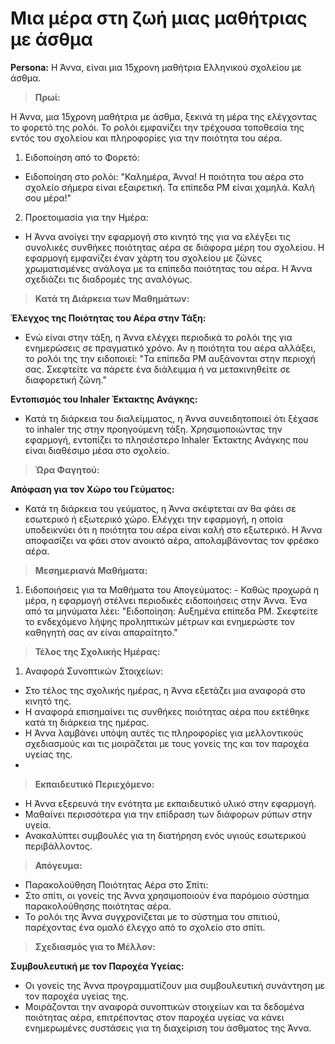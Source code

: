 
# Μια μέρα στη ζωή μιας μαθήτριας με άσθμα
**Persona:** Η Άννα, είναι μια 15χρονη μαθήτρια Ελληνικού σχολείου με άσθμα.

> **Πρωί:**

Η Άννα, μια 15χρονη μαθήτρια με άσθμα, ξεκινά τη μέρα της ελέγχοντας το φορετό της ρολόι. Το ρολόι εμφανίζει την τρέχουσα τοποθεσία της εντός του σχολείου και πληροφορίες για την ποιότητα του αέρα.

1. Ειδοποίηση από το Φορετό:

  - Ειδοποίηση στο ρολόι: "Καλημέρα, Άννα! Η ποιότητα του αέρα στο σχολείο σήμερα είναι εξαιρετική. Τα επίπεδα PM είναι χαμηλά. Καλή σου μέρα!"
2. Προετοιμασία για την Ημέρα:

  - Η Άννα ανοίγει την εφαρμογή στο κινητό της για να ελέγξει τις συνολικές συνθήκες ποιότητας αέρα σε διάφορα μέρη του σχολείου.
Η εφαρμογή εμφανίζει έναν χάρτη του σχολείου με ζώνες χρωματισμένες ανάλογα με τα επίπεδα ποιότητας του αέρα. Η Άννα σχεδιάζει τις διαδρομές της αναλόγως.

> **Κατά τη Διάρκεια των Μαθημάτων:**

**Έλεγχος της Ποιότητας του Αέρα στην Τάξη:**

- Ενώ είναι στην τάξη, η Άννα ελέγχει περιοδικά το ρολόι της για ενημερώσεις σε πραγματικό χρόνο.
Αν η ποιότητα του αέρα αλλάξει, το ρολόι της την ειδοποιεί: "Τα επίπεδα PM αυξάνονται στην περιοχή σας. Σκεφτείτε να πάρετε ένα διάλειμμα ή να μετακινηθείτε σε διαφορετική ζώνη."

**Εντοπισμός του Inhaler Έκτακτης Ανάγκης:**

- Κατά τη διάρκεια του διαλείμματος, η Άννα συνειδητοποιεί ότι ξέχασε το inhaler της στην προηγούμενη τάξη.
Χρησιμοποιώντας την εφαρμογή, εντοπίζει το πλησιέστερο Inhaler Έκτακτης Ανάγκης που είναι διαθέσιμο μέσα στο σχολείο.

> **Ώρα Φαγητού:**

**Απόφαση για τον Χώρο του Γεύματος:**
- Κατά τη διάρκεια του γεύματος, η Άννα σκέφτεται αν θα φάει σε εσωτερικό ή εξωτερικό χώρο.
Ελέγχει την εφαρμογή, η οποία υποδεικνύει ότι η ποιότητα του αέρα είναι καλή στο εξωτερικό.
Η Άννα αποφασίζει να φάει στον ανοικτό αέρα, απολαμβάνοντας τον φρέσκο αέρα.

> **Μεσημεριανά Μαθήματα:**

  1. Ειδοποιήσεις για τα Μαθήματα του Απογεύματος:
    - Καθώς προχωρά η μέρα, η εφαρμογή στέλνει περιοδικές ειδοποιήσεις στην Άννα.
Ένα από τα μηνύματα λέει: "Ειδοποίηση: Αυξημένα επίπεδα PM. Σκεφτείτε το ενδεχόμενο λήψης προληπτικών μέτρων και ενημερώστε τον καθηγητή σας αν είναι απαραίτητο."

> **Τέλος της Σχολικής Ημέρας:**

  1. Αναφορά Συνοπτικών Στοιχείων:

- Στο τέλος της σχολικής ημέρας, η Άννα εξετάζει μια αναφορά στο κινητό της.
- Η αναφορά επισημαίνει τις συνθήκες ποιότητας αέρα που εκτέθηκε κατά τη διάρκεια της ημέρας.
- Η Άννα λαμβάνει υπόψη αυτές τις πληροφορίες για μελλοντικούς σχεδιασμούς και τις μοιράζεται με τους γονείς της και τον παροχέα υγείας της.
- 
> **Εκπαιδευτικό Περιεχόμενο:**

- Η Άννα εξερευνά την ενότητα με εκπαιδευτικό υλικό στην εφαρμογή.
- Μαθαίνει περισσότερα για την επίδραση των διάφορων ρύπων στην υγεία.
- Ανακαλύπτει συμβουλές για τη διατήρηση ενός υγιούς εσωτερικού περιβάλλοντος.
  
> **Απόγευμα:**
- Παρακολούθηση Ποιότητας Αέρα στο Σπίτι:
- Στο σπίτι, οι γονείς της Άννα χρησιμοποιούν ένα παρόμοιο σύστημα παρακολούθησης ποιότητας αέρα.
- Το ρολόι της Άννα συγχρονίζεται με το σύστημα του σπιτιού, παρέχοντας ένα ομαλό έλεγχο από το σχολείο στο σπίτι.

> **Σχεδιασμός για το Μέλλον:**

**Συμβουλευτική με τον Παροχέα Υγείας:**
- Οι γονείς της Άννα προγραμματίζουν μια συμβουλευτική συνάντηση με τον παροχέα υγείας της.
- Μοιράζονται την αναφορά συνοπτικών στοιχείων και τα δεδομένα ποιότητας αέρα, επιτρέποντας στον παροχέα υγείας να κάνει ενημερωμένες συστάσεις για τη διαχείριση του άσθματος της Άννα.
